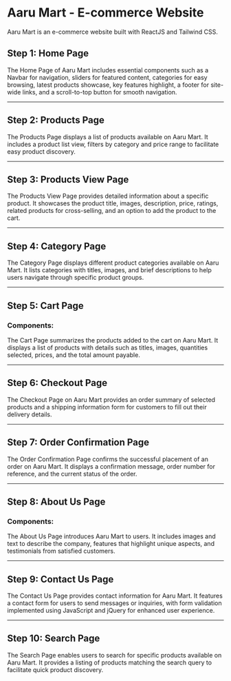 # Aaru Mart - E-commerce Website

Aaru Mart is an e-commerce website built with ReactJS and Tailwind CSS.

## Step 1: Home Page
The Home Page of Aaru Mart includes essential components such as a Navbar for navigation, sliders for featured content, categories for easy browsing, latest products showcase, key features highlight, a footer for site-wide links, and a scroll-to-top button for smooth navigation.

---

## Step 2: Products Page
The Products Page displays a list of products available on Aaru Mart. It includes a product list view, filters by category and price range to facilitate easy product discovery.

---

## Step 3: Products View Page
The Products View Page provides detailed information about a specific product. It showcases the product title, images, description, price, ratings, related products for cross-selling, and an option to add the product to the cart.

---

## Step 4: Category Page
The Category Page displays different product categories available on Aaru Mart. It lists categories with titles, images, and brief descriptions to help users navigate through specific product groups.

---

## Step 5: Cart Page

### Components:
The Cart Page summarizes the products added to the cart on Aaru Mart. It displays a list of products with details such as titles, images, quantities selected, prices, and the total amount payable.

---

## Step 6: Checkout Page
The Checkout Page on Aaru Mart provides an order summary of selected products and a shipping information form for customers to fill out their delivery details.

---

## Step 7: Order Confirmation Page
The Order Confirmation Page confirms the successful placement of an order on Aaru Mart. It displays a confirmation message, order number for reference, and the current status of the order.

---

## Step 8: About Us Page

### Components:
The About Us Page introduces Aaru Mart to users. It includes images and text to describe the company, features that highlight unique aspects, and testimonials from satisfied customers.

---

## Step 9: Contact Us Page
The Contact Us Page provides contact information for Aaru Mart. It features a contact form for users to send messages or inquiries, with form validation implemented using JavaScript and jQuery for enhanced user experience.

---

## Step 10: Search Page
The Search Page enables users to search for specific products available on Aaru Mart. It provides a listing of products matching the search query to facilitate quick product discovery.

